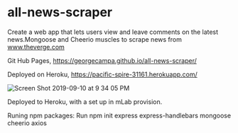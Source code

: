 # all-news-scraper

Create a web app that lets users view and leave comments on the latest news.Mongoose and Cheerio muscles to scrape news from www.theverge.com

Git Hub Pages, https://georgecampa.github.io/all-news-scraper/

Deployed on Heroku, https://pacific-spire-31161.herokuapp.com/
 
 
![Screen Shot 2019-09-10 at 9 34 05 PM](https://user-images.githubusercontent.com/49299319/64668842-0df36480-d414-11e9-8572-0b55e94b96d0.png)


Deployed to Heroku, with a set up in mLab provision.

Runing npm packages:
Run npm init
express
express-handlebars
mongoose
cheerio
axios
